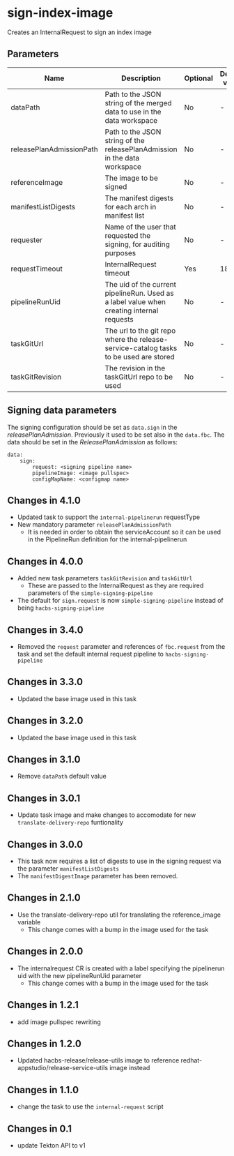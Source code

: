 # sign-index-image

Creates an InternalRequest to sign an index image

## Parameters

| Name                     | Description                                                                               | Optional | Default value  |
|--------------------------|-------------------------------------------------------------------------------------------|----------|----------------|
| dataPath                 | Path to the JSON string of the merged data to use in the data workspace                   | No       | -              |
| releasePlanAdmissionPath | Path to the JSON string of the releasePlanAdmission in the data workspace                 | No       | -              | 
| referenceImage           | The image to be signed                                                                    | No       | -              |
| manifestListDigests      | The manifest digests for each arch in manifest list                                       | No       | -              |
| requester                | Name of the user that requested the signing, for auditing purposes                        | No       | -              |
| requestTimeout           | InternalRequest timeout                                                                   | Yes      | 180            |
| pipelineRunUid           | The uid of the current pipelineRun. Used as a label value when creating internal requests | No       | -              |
| taskGitUrl               | The url to the git repo where the release-service-catalog tasks to be used are stored     | No       | -              |
| taskGitRevision          | The revision in the taskGitUrl repo to be used                                            | No       | -              |

## Signing data parameters

 The signing configuration should be set as `data.sign` in the _releasePlanAdmission_. Previously it used to be
 set also in the `data.fbc`. The data should be set in the _ReleasePlanAdmission_ as follows:

```
data:
    sign:
        request: <signing pipeline name>
        pipelineImage: <image pullspec>
        configMapName: <configmap name>
```

## Changes in 4.1.0
* Updated task to support the `internal-pipelinerun` requestType
* New mandatory parameter `releasePlanAdmissionPath`
  * It is needed in order to obtain the serviceAccount so it can be used in the PipelineRun definition for the
  internal-pipelinerun

## Changes in 4.0.0
* Added new task parameters `taskGitRevision` and `taskGitUrl`
  * These are passed to the InternalRequest as they are required parameters of the `simple-signing-pipeline`
* The default for `sign.request` is now `simple-signing-pipeline` instead of being `hacbs-signing-pipeline`

## Changes in 3.4.0
* Removed the `request` parameter and references of `fbc.request` from the task and set the default
  internal request pipeline to `hacbs-signing-pipeline`

## Changes in 3.3.0
* Updated the base image used in this task

## Changes in 3.2.0
* Updated the base image used in this task

## Changes in 3.1.0
* Remove `dataPath` default value

## Changes in 3.0.1
* Update task image and make changes to accomodate for new `translate-delivery-repo` funtionality

## Changes in 3.0.0
* This task now requires a list of digests to use in the signing request via the parameter `manifestListDigests`
* The `manifestDigestImage` parameter has been removed.

## Changes in 2.1.0
* Use the translate-delivery-repo util for translating the reference_image variable
  * This change comes with a bump in the image used for the task

## Changes in 2.0.0
* The internalrequest CR is created with a label specifying the pipelinerun uid with the new pipelineRunUid parameter
  * This change comes with a bump in the image used for the task

## Changes in 1.2.1
* add image pullspec rewriting

## Changes in 1.2.0
* Updated hacbs-release/release-utils image to reference redhat-appstudio/release-service-utils image instead

## Changes in 1.1.0
* change the task to use the `internal-request` script

## Changes in 0.1
* update Tekton API to v1

